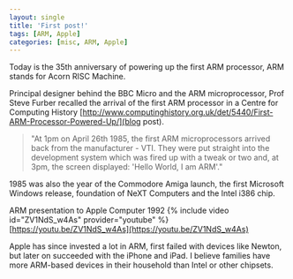 ```yaml
---
layout: single
title: 'First post!'
tags: [ARM, Apple]
categories: [misc, ARM, Apple]
---
```


Today is the 35th anniversary of powering up the first ARM processor, ARM stands for Acorn RISC Machine.

Principal designer behind the BBC Micro and the ARM microprocessor, Prof Steve Furber recalled the arrival of the first ARM processor in a Centre for Computing History [http://www.computinghistory.org.uk/det/5440/First-ARM-Processor-Powered-Up/](blog post).

>"At 1pm on April 26th 1985, the first ARM microprocessors arrived back from the manufacturer - VTI. They were put straight into the development system which was fired up with a tweak or two and, at 3pm, the screen displayed: 'Hello World, I am ARM'."

1985 was also the year of the Commodore Amiga launch, the first Microsoft Windows release, foundation of NeXT Computers and the Intel i386 chip.

ARM presentation to Apple Computer 1992
{% include video id="ZV1NdS_w4As" provider="youtube" %}
[https://youtu.be/ZV1NdS_w4As](https://youtu.be/ZV1NdS_w4As)

Apple has since invested a lot in ARM, first failed with devices like Newton, but later on succeeded with the iPhone and iPad.
I believe families have more ARM-based devices in their household than Intel or other chipsets.

